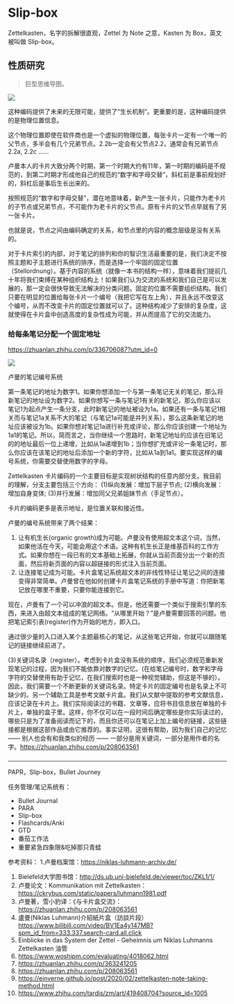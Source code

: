 # Slip-box
Zettelkasten，名字的拆解很直观，Zettel 为 Note 之意，Kasten 为 Box，英文被叫做 Slip-box。

## 性质研究

> 巨型思维导图。

![](https://niklas-luhmann-archiv.de/assets/texts/best%C3%A4nde/ZK/zk-handbuch_zettelfolgenvisualisierung.PNG)

这种编码提供了未来的无限可能，提供了“生长机制”。更重要的是，这种编码提供的是物理位置信息。

这个物理位置即使在软件商也是一个虚拟的物理位置，每张卡片一定有一个唯一的父节点，多半会有几个兄弟节点。2.2b一定会有父节点2.2，通常会有兄弟节点2.2a, 2.2c ……


卢曼本人的卡片大致分两个时期，第一个时期大约有11年，第一时期的编码是不规范的，到第二时期才形成他自己的规范的“数字和字母交替”，斜杠前是事前规划好的，斜杠后是事后生长出来的。

按照规范的“数字和字母交替”，潜在地意味着，新产生一张卡片，只能作为老卡片的子节点或兄弟节点，不可能作为老卡片的父节点。原有卡片的父节点早就有了另一张卡片。

也就是说，节点之间由编码确定的关系，和节点里的内容的概念层级是没有关系的。


对于卡片索引的内部，对于笔记的排列和你的智识生活最重要的是，我们决定不按照主题和子主题进行系统的排序，而是选择一个牢固的固定位置（Stellordnung）。基于内容的系统（就像一本书的结构一样），意味着我们提前几十年将我们束缚在某种组织结构上！如果我们认为交流的系统和我们自己是可以发展的，那一定会很快导致无法解决的分类问题。固定的位置不需要组织结构。我们只要在明显的位置给每张卡片一个编号（我把它写在左上角），并且永远不改变这个编号，从而不改变卡片的固定位置就可以了。这种结构减少了安排的复杂度，这就使得在卡片盒中创造高度的复杂性成为可能，并从而提高了它的交流能力。

### 给每条笔记分配一个固定地址

https://zhuanlan.zhihu.com/p/336706087?utm_id=0

![](https://pic2.zhimg.com/v2-99f1fa12c7b6b9f4421843fb17d30ecd_b.jpg)

卢曼的笔记编号系统

第一条笔记的地址为数字1。如果你想添加一个与第一条笔记无关的笔记，那么将新笔记的地址设为数字2。如果你想写一条与笔记1有关的新笔记，那么你应该以笔记1为起点产生一条分支，此时新笔记的地址被设为1a。如果还有一条与笔记1相关而与笔记1a关系不大的笔记（与笔记1a可能是并列关系），那么这条新笔记的地址应该被设为1b。如果你想对笔记1a进行补充或评论，那么你应该创建一个地址为1a1的笔记。所以，简而言之，当你继续一个思路时，新笔记地址的应该在旧笔记的的地址最后一位上递增，比如从1a递增到1b；当你想扩充或评论一条笔记时，那么你应该在该笔记的地址后添加一个新的字符，比如从1a到1a1。要实现这样的编号系统，你需要交替使用数字的字母。

Zettelkasten 卡片编码的一个主要目标是实现树状结构的任意内部分支。我目前的理解，分支主要包括三个方向：
(1)纵向发展：增加下层子节点; 
(2)横向发展：增加自身变体; 
(3)并行发展：增加同父兄弟姐妹节点（手足节点）。

卡片的编码更多是表示地址，是位置关联和接近性。

卢曼的编号系统带来了两个结果：

1. 让有机生长(organic growth)成为可能。卢曼没有使用超文本这个词，当然，如果他活在今天，可能会用这个术语。这种有机生长正是维基百科的工作方式。如果你想在一段已有的文本基础上拓展，你就从当前页面分出一个新的页面，然后将新页面的内容以超链接的形式注入当前页面。
2. 让连接笔记成为可能。卡片盒笔记系统超文本的非线性特征让笔记之间的连接变得非常简单。卢曼曾在他如何创建卡片盒笔记系统的手册中写道：你把新笔记放在哪里不重要，只要你能连接到它。


现在，卢曼有了一个可以冲浪的超文本。但是，他还需要一个类似于搜索引擎的东西，来进入由超文本组成的笔记网络。“从哪里开始？”是卢曼需要回答的问题。他把笔记索引表(register)作为开始的地方，即入口。

通过很少量的入口进入某个主题最核心的笔记，从这些笔记开始，你就可以跟随笔记的链接继续前进了。

(3)关键词名录（register）。考虑到卡片盒没有系统的顺序，我们必须规范重新发现笔记的过程，因为我们不能依靠对数字的记忆。(在给笔记编号时，数字和字母字符的交替使用有助于记忆，在我们搜索时也是一种视觉辅助，但这是不够的）。因此，我们需要一个不断更新的关键词名录。特定卡片的固定编号也是名录上不可缺少的。另一个辅助工具是参考文献卡片盒。我们从文献中提取的参考文献信息，应该记录在卡片上。我们实际阅读过的书籍、文章等，应将书目信息放在单独的卡片上，单独的盒子里。这样，你不仅可以在一段时间后确定哪些是你实际读过的，哪些只是为了准备阅读而记下的，而且你还可以在笔记上加上编号的链接，这些链接都是根据这部作品或由它推荐的。事实证明，这很有帮助，因为我们自己的记忆 —— 别人也会有和我类似的经历 —— 一部分是用关键词，一部分是用作者的名字。https://zhuanlan.zhihu.com/p/208063561



###



---

PAPR，Slip-box，Bullet Journey

任务管理/笔记系统有：

- Bullet Journal 
- PARA 
- Slip-box 
- Flashcards/Anki 
- GTD 
- 番茄工作法 
- 重要紧急四象限&吃掉那只青蛙

参考资料：
1.卢曼档案馆：https://niklas-luhmann-archiv.de/
1. Bielefeld大学图书馆：http://ds.ub.uni-bielefeld.de/viewer/toc/ZKL1/1/
2. 卢曼论文：Kommunikation mit Zettelkasten：https://ckrybus.com/static/papers/luhmann1981.pdf
3. 卢曼著，雪小豹译：《与卡片盒交流》：https://zhuanlan.zhihu.com/p/208063561
4. 盧曼(Niklas Luhmann)介紹紙片盒（訪談片段） https://www.bilibili.com/video/BV1Ea4y147MB?spm_id_from=333.337.search-card.all.click
5. Einblicke in das System der Zettel - Geheimnis um Niklas Luhmanns Zettelkasten 油管
6. https://www.woshipm.com/evaluating/4018062.html
7. https://zhuanlan.zhihu.com/p/363241205
8. https://zhuanlan.zhihu.com/p/208063561
9. https://einverne.github.io/post/2020/02/zettelkasten-note-taking-method.html
10. https://www.zhihu.com/tardis/zm/art/419408704?source_id=1005